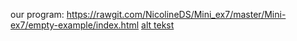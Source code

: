 our program: https://rawgit.com/NicolineDS/Mini_ex7/master/Mini-ex7/empty-example/index.html
[alt tekst](https://github.com/NicolineDS/Mini_ex7/blob/master/program.png?raw=true)
